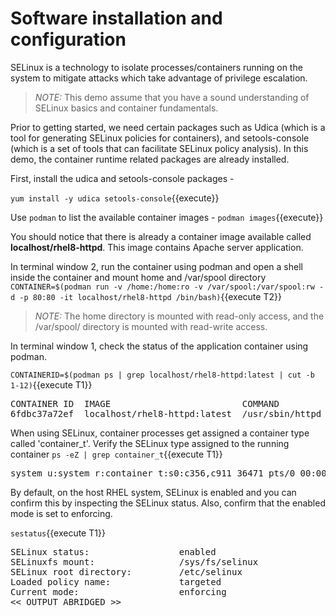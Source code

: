 # Software installation and configuration
SELinux is a technology to isolate processes/containers running on the system to mitigate attacks which take 
advantage of privilege escalation. 

>_NOTE:_ This demo assume that you have a sound understanding of SELinux basics and container fundamentals. 

Prior to getting started, we need certain packages such as Udica (which is a tool for generating 
SELinux policies for containers), and setools-console (which is a set of tools that can facilitate 
SELinux policy analysis). In this demo, the container runtime related packages are already installed.

First, install the udica and setools-console packages -

`yum install -y udica setools-console`{{execute}}

Use `podman` to list the available container images -
`podman images`{{execute}}

You should notice that there is already a container image available called **localhost/rhel8-httpd**. 
This image contains Apache server application. 

In terminal window 2, run the container using podman and open a shell inside the container and mount home and /var/spool directory 
`CONTAINER=$(podman run -v /home:/home:ro -v /var/spool:/var/spool:rw -d -p 80:80 -it localhost/rhel8-httpd /bin/bash)`{{execute T2}}

>_NOTE:_ The home directory is mounted with read-only access, and the /var/spool/ directory is mounted with read-write access.

In terminal window 1, check the status of the application container using podman.  

`CONTAINERID=$(podman ps | grep localhost/rhel8-httpd:latest | cut -b 1-12)`{{execute T1}}

<pre class="file">
CONTAINER ID  IMAGE                         COMMAND               CREATED        STATUS           PORTS               NAMES
6fdbc37a72ef  localhost/rhel8-httpd:latest  /usr/sbin/httpd -...  2 seconds ago  Up 1 second ago  0.0.0.0:80->80/tcp  trusting_mclean
</pre>

When using SELinux, container processes get assigned a container type called 'container_t'. Verify the SELinux type assigned to the running container
`ps -eZ | grep container_t`{{execute T1}}

<pre class="file">
system_u:system_r:container_t:s0:c356,c911 36471 pts/0 00:00:00 bash
</pre>

By default, on the host RHEL system, SELinux is enabled and you can confirm this by inspecting the SELinux status. Also, confirm that the enabled mode
is set to enforcing.

`sestatus`{{execute T1}}

<pre class="file">
SELinux status:                 enabled
SELinuxfs mount:                /sys/fs/selinux
SELinux root directory:         /etc/selinux
Loaded policy name:             targeted
Current mode:                   enforcing
<< OUTPUT ABRIDGED >>
</pre>
